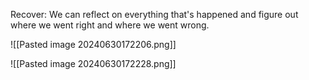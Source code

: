 
Recover: We can reflect on everything that's happened and figure out where we went right and where we went wrong.


![[Pasted image 20240630172206.png]]


![[Pasted image 20240630172228.png]]

